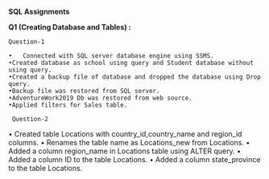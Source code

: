 **SQL Assignments**


**Q1 (Creating Database and Tables) :**

	Question-1
	
	•	Connected with SQL server database engine using SSMS.
	•Created database as school using query and Student database without using query.
	•Created a backup file of database and dropped the database using Drop query.
	•Backup file was restored from SQL server.
	•AdventureWork2019 Db was restored from web source.
	•Applied filters for Sales table.

 	 Question-2
	 
•	Created table Locations with country_id,country_name and region_id columns.
•	Renames the table name as Locations_new from Locations.
•	Added a column region_name in Locations table using ALTER query.
•	Added a column ID to the table Locations.
•	Added a column state_province to the table Locations.

